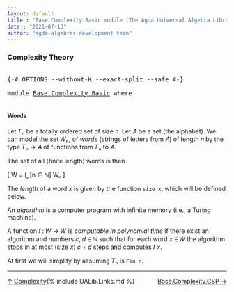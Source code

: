 ```yaml
---
layout: default
title : "Base.Complexity.Basic module (The Agda Universal Algebra Library)"
date : "2021-07-13"
author: "agda-algebras development team"
---
```


### <a id="complexity-theory">Complexity Theory</a>

<pre class="Agda">

<a id="230" class="Symbol">{-#</a> <a id="234" class="Keyword">OPTIONS</a> <a id="242" class="Pragma">--without-K</a> <a id="254" class="Pragma">--exact-split</a> <a id="268" class="Pragma">--safe</a> <a id="275" class="Symbol">#-}</a>

<a id="280" class="Keyword">module</a> <a id="287" href="Base.Complexity.Basic.html" class="Module">Base.Complexity.Basic</a> <a id="309" class="Keyword">where</a>

</pre>

#### <a id="words">Words</a>

Let 𝑇ₙ be a totally ordered set of size 𝑛.  Let 𝐴 be a set (the alphabet).
We can model the set 𝑊ₙ, of *words* (strings of letters from 𝐴) of length 𝑛
by the type 𝑇ₙ → 𝐴 of functions from 𝑇ₙ to 𝐴.

The set of all (finite length) words is then

\[ W = ⋃[n ∈ ℕ] Wₙ \]

The *length* of a word 𝑥 is given by the function `size x`, which will be defined below.

An *algorithm* is a computer program with infinite memory (i.e., a Turing machine).

A function 𝑓 : 𝑊 → 𝑊 is *computable in polynomial time* if there exist an
algorithm and numbers 𝑐, 𝑑 ∈ ℕ such that for each word 𝑥 ∈ 𝑊 the algorithm
stops in at most (size 𝑥) 𝑐 + 𝑑 steps and computes 𝑓 𝑥.

At first we will simplify by assuming 𝑇ₙ is `Fin n`.

--------------------------------

<span style="float:left;">[↑ Complexity](Base.Complexity.html)</span>
<span style="float:right;">[Base.Complexity.CSP →](Base.Complexity.CSP.html)</span>

{% include UALib.Links.md %}
